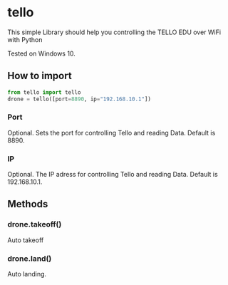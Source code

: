 # tello
This simple Library should help you controlling the TELLO EDU over WiFi with Python

Tested on Windows 10.

## How to import
```python
from tello import tello
drone = tello([port=8890, ip="192.168.10.1"])
```
### Port
Optional. Sets the port for controlling Tello and reading Data. Default is 8890.
### IP
Optional. The IP adress for controlling Tello and reading Data. Default is 192.168.10.1.

## Methods
### drone.takeoff()
Auto takeoff
### drone.land()
Auto landing.